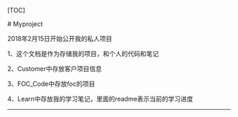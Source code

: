 [TOC]



﻿# Myproject

2018年2月15日开始公开我的私人项目

1、这个文档是作为存储我的项目，和个人的代码和笔记

2、Customer中存放客户项目信息

3、FOC_Code中存放foc的项目

4、Learn中存放我的学习笔记，里面的readme表示当前的学习进度

------









